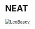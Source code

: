 # NEAT
[![LeoBasov](https://circleci.com/gh/LeoBasov/NEAT.svg?style=svg)](https://app.circleci.com/pipelines/github/LeoBasov/NEAT/)
